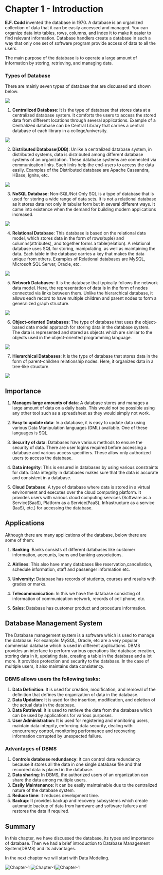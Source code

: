 # Chapter 1 - Introduction

**E.F. Codd** invented the database in 1970. A database is an organized collection of data that it can be easily accessed and managed. You can organize data into tables, rows, columns, and index it to make it easier to find relevant information. Database handlers create a database in such a way that only one set of software program provide access of data to all the users.

The main purpose of the database is to operate a large amount of information by storing, retrieving, and managing data.

### Types of Database
There are mainly seven types of database that are discussed and shown below:

<img src="https://static.javatpoint.com/dbms/images/types-of-databases.png" height="" width="">

1) **Centralized Database**: It is the type of database that stores data at a centralized database system. It comforts the users to access the stored data from different locations through several applications. Example of a Centralized database can be Central Library that carries a central database of each library in a college/university.

<img src="https://media.geeksforgeeks.org/wp-content/uploads/20200501155803/Capturecentraldb.png" height="" width="">

2) **Distributed Database(DDB)**: Unlike a centralized database system, in distributed systems, data is distributed among different database systems of an organization. These database systems are connected via communication links. Such links help the end-users to access the data easily. Examples of the Distributed database are Apache Cassandra, HBase, Ignite, etc.

<img src="https://docs.oracle.com/html/E25494_01/img/admin046.png" height="" width="">

3) **NoSQL Database**: Non-SQL/Not Only SQL is a type of database that is used for storing a wide range of data sets. It is not a relational database as it stores data not only in tabular form but in several different ways. It came into existence when the demand for building modern applications increased.

<img src="https://www.guru99.com/images/1/101818_0537_NoSQLTutori1.png" height="" width="">

4) **Relational Database**: This database is based on the relational data model, which stores data in the form of rows(tuple) and columns(attributes), and together forms a table(relation). A relational database uses SQL for storing, manipulating, as well as maintaining the data. Each table in the database carries a key that makes the data unique from others. Examples of Relational databases are MySQL, Microsoft SQL Server, Oracle, etc.

<img src="https://www.slideteam.net/media/catalog/product/cache/960x720/e/m/employee_competency_assessment_table_data_analysis_data_analysis_ppt_powerpoint_presentation_summary_designs_slide01.jpg" height="" width="">

5) **Network Databases**: It is the database that typically follows the network data model. Here, the representation of data is in the form of nodes connected via links between them. Unlike the hierarchical database, it allows each record to have multiple children and parent nodes to form a generalized graph structure.

<img src="https://miro.medium.com/max/2214/1*ZuDEekCV_ScCSLSS8rT17g.png" height="" width="">

6) **Object-oriented Databases**: The type of database that uses the object-based data model approach for storing data in the database system. The data is represented and stored as objects which are similar to the objects used in the object-oriented programming language.

<img src="https://www.oreilly.com/library/view/hands-on-big-data/9781788620901/assets/593c262a-15ee-4277-91ea-1eb60be153a6.png" height="" width="">

7) **Hierarchical Databases**: It is the type of database that stores data in the form of parent-children relationship nodes. Here, it organizes data in a tree-like structure.

<img src="https://image2.slideserve.com/4935970/hierarchical-database-model-n.jpg" height="" width="">

## Importance  

1. **Manages large amounts of data**: A database stores and manages a large amount of data on a daily basis. This would not be possible using any other tool such as a spreadsheet as they would simply not work.

2. **Easy to update data**: In a database, it is easy to update data using various Data Manipulation languages (DML) available. One of these languages is SQL.

3. **Security of data**: Databases have various methods to ensure the security of data. There are user logins required before accessing a database and various access specifiers. These allow only authorized users to access the database.

4. **Data integrity**: This is ensured in databases by using various constraints for data. Data integrity in databases makes sure that the data is accurate and consistent in a database.

5. **Cloud Database**: A type of database where data is stored in a virtual environment and executes over the cloud computing platform. It provides users with various cloud computing services (Software as a Service(SaaS), Platform as a Service(PaaS), Infrastructure as a service (IaaS), etc.) for accessing the database.

## Applications
Although there are many applications of the database, below there are some of them:

1. **Banking**: Banks consists of different databases like customer information, accounts, loans and banking associations.
2. **Airlines**: This also have many databases like reservation,cancellation, schedule information, staff and passenger information etc.
3. **University**: Database has records of students, courses and results with grades or marks.

4. **Telecommunication**: In this we have the database consisting of information of communication network, records of cell phone, etc.

5. **Sales**: Database has customer product and procedure information. 

## Database Management System
The Database management system is a software which is used to manage the database. For example: MySQL, Oracle, etc are a very popular commercial database which is used in different applications. DBMS provides an interface to perform various operations like database creation, storing data in it, updating data, creating a table in the database and a lot more.
It provides protection and security to the database. In the case of multiple users, it also maintains data consistency.

### DBMS allows users the following tasks:

1. **Data Definition**: It is used for creation, modification, and removal of the definition that defines the organization of data in the database.
2. **Data Updation**: It is used for the insertion, modification, and deletion of the actual data in the database.
3. **Data Retrieval**: It is used to retrieve the data from the database which can be used by applications for various purposes.
4. **User Administration**: It is used for registering and monitoring users, maintain data integrity, enforcing data security, dealing with concurrency control, monitoring performance and recovering information corrupted by unexpected failure.

### Advantages of DBMS

1. **Controls database redundancy**: It can control data redundancy because it stores all the data in one single database file and that recorded data is placed in the database.
2. **Data sharing**: In DBMS, the authorized users of an organization can share the data among multiple users.
3. **Easily Maintenance**: It can be easily maintainable due to the centralized nature of the database system.
4. **Reduce time**: It reduces development time.
5. **Backup**: It provides backup and recovery subsystems which create automatic backup of data from hardware and software failures and restores the data if required.

## Summary

In this chapter, we have discussed the database, its types and importance of database. Then we had a brief introduction to Database Management System(DBMS) and its advantages.

In the next chapter we will start with Data Modeling.

 ![Chapter-1](https://img.shields.io/static/v1?label=Finished&message=Introduction&color=green) ![Chapter-1](https://img.shields.io/static/v1?label=Source&message=www.javatpoint.com&color=blue)![Chapter-1](https://img.shields.io/static/v1?label=PRs&message=Welcome&color=yellow)
